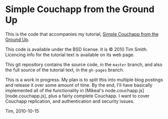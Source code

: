 # Simple Couchapp from the Ground Up

This is the code that accompanies my tutorial, [Simple Couchapp from the
Ground Up][tut].

[tut]: http://couchtim.github.com/clubhouse/ "Tutorial web site"

This code is available under the BSD license. It is &copy; 2010 Tim
Smith. Licencing info for the tutorial text is available on its web
page.

This git repository contains the source code, in the `master` branch,
and also the full source of the tutorial text, in the `gh-pages` branch.

This is a work in progress. My plan is to split this into multiple blog
postings and release it over some amount of time. By the end, I'll have
basically implemented all of the functionality in [Mikeal's
node.couchapp.js][node.couchapp.js], plus a fairly complete Couchapp. I
want to cover Couchapp replication, and authentication and security
issues.

Tim, 2010-10-15
